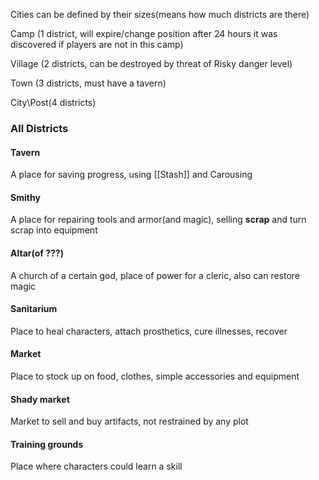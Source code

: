 Cities can be defined by their sizes(means how much districts are there)

Camp (1 district, will expire/change position after 24 hours it was discovered if players are not in this camp)

Village (2 districts, can be destroyed by threat of Risky danger level)

Town (3 districts, must have a tavern)

City\Post(4 districts)
### All Districts

#### Tavern
A place for saving progress, using [[Stash]] and Carousing
#### Smithy
A place for repairing tools and armor(and magic), selling **scrap** and turn scrap into equipment
#### Altar(of ???)
A church of a certain god, place of power for a cleric, also can restore magic
#### Sanitarium
Place to heal characters, attach prosthetics, cure illnesses, recover
#### Market
Place to stock up on food, clothes, simple accessories and equipment
#### Shady market
Market to sell and buy artifacts, not restrained by any plot
#### Training grounds
Place where characters could learn a skill

